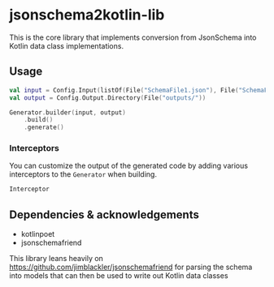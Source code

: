 # jsonschema2kotlin-lib

This is the core library that implements conversion from JsonSchema into Kotlin data class
implementations.

## Usage

```kotlin
val input = Config.Input(listOf(File("SchemaFile1.json"), File("SchemaFile2.json")))
val output = Config.Output.Directory(File("outputs/"))

Generator.builder(input, output)
    .build()
    .generate()
```

### Interceptors

You can customize the output of the generated code by adding various interceptors to the `Generator` when building.

```kotlin
Interceptor
```

## Dependencies & acknowledgements

- kotlinpoet
- jsonschemafriend

This library leans heavily on https://github.com/jimblackler/jsonschemafriend for parsing the schema
into models that can then be used to write out Kotlin data classes